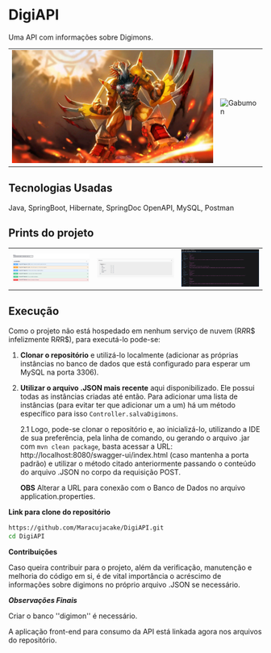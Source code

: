# DigiAPI

Uma API com informações sobre Digimons.

<table>
  <tr>
    <td><img src="./imagens/wargraymon.png" alt="Wargraymon" width="500"/></td>
    <td><img src="./imagens/siriusmon.jpg" alt="Gabumon" width="500"/></td>
  </tr>
</table>

## Tecnologias Usadas
Java, SpringBoot, Hibernate, SpringDoc OpenAPI, MySQL, Postman

## Prints do projeto
<table>
  <tr>
    <td><img src="./imagens/digiapi1.png" alt="UI Swagger" width="900"/></td>
    <td><img src="./imagens/digiapi2.png" alt="Data types" width="900"/></td>
    <td><img src="./imagens/digiapi3.png" alt="Examples" width="900"/></td>
  </tr>
</table>

## Execução
Como o projeto não está hospedado em nenhum serviço de nuvem (R$R$R$ infelizmente R$R$R$), para executá-lo pode-se:
1. **Clonar o repositório** e utilizá-lo localmente (adicionar as próprias instâncias no banco de dados que está configurado para esperar um MySQL na porta 3306).
2. **Utilizar o arquivo .JSON mais recente** aqui disponibilizado. Ele possui todas as instâncias criadas até então. Para adicionar uma lista de instâncias (para evitar ter que adicionar um a um) há um método específico para isso ```Controller.salvaDigimons```.

    2.1 Logo, pode-se clonar o repositório e, ao inicializá-lo, utilizando a IDE de sua preferência, pela linha de comando, ou gerando o arquivo .jar com ```mvn clean package```, basta acessar a URL: http://localhost:8080/swagger-ui/index.html (caso mantenha a porta padrão) e utilizar o método citado anteriormente passando o conteúdo do arquivo .JSON no corpo da requisição POST.
   
    **OBS** Alterar a URL para conexão com o Banco de Dados no arquivo application.properties.
   
**Link para clone do repositório**
   ```bash
   https://github.com/Maracujacake/DigiAPI.git
   cd DigiAPI
  ```

**Contribuições**

Caso queira contribuir para o projeto, além da verificação, manutenção e melhoria do código em si, é de vital importância o acréscimo de informações sobre digimons no próprio arquivo .JSON se necessário.


***Observações Finais***

Criar o banco ''digimon'' é necessário.

A aplicação front-end para consumo da API está linkada agora nos arquivos do repositório.
